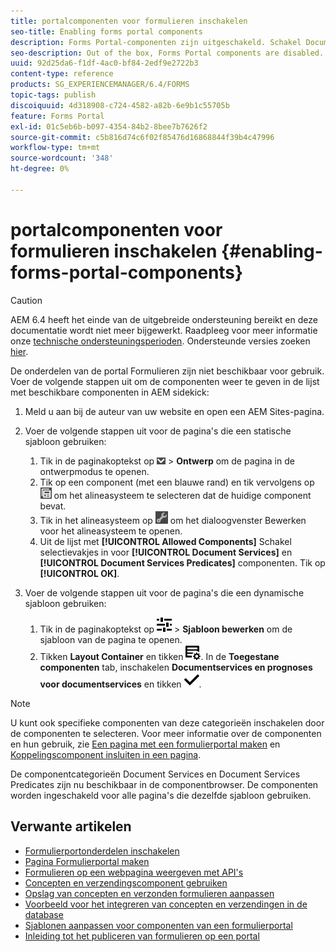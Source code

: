 ```yaml
---
title: portalcomponenten voor formulieren inschakelen
seo-title: Enabling forms portal components
description: Forms Portal-componenten zijn uitgeschakeld. Schakel Document Services en Document Services Predicates-groepen in om Forms Portal-componenten in te schakelen.
seo-description: Out of the box, Forms Portal components are disabled. Enable Document Services and Document Services Predicates groups to enable Forms Portal components.
uuid: 92d25da6-f1df-4ac0-bf84-2edf9e2722b3
content-type: reference
products: SG_EXPERIENCEMANAGER/6.4/FORMS
topic-tags: publish
discoiquuid: 4d318908-c724-4582-a82b-6e9b1c55705b
feature: Forms Portal
exl-id: 01c5eb6b-b097-4354-84b2-8bee7b7626f2
source-git-commit: c5b816d74c6f02f85476d16868844f39b4c47996
workflow-type: tm+mt
source-wordcount: '348'
ht-degree: 0%

---
```


# portalcomponenten voor formulieren inschakelen {#enabling-forms-portal-components}

>[!CAUTION]
>
>AEM 6.4 heeft het einde van de uitgebreide ondersteuning bereikt en deze documentatie wordt niet meer bijgewerkt. Raadpleeg voor meer informatie onze [technische ondersteuningsperioden](https://helpx.adobe.com/support/programs/eol-matrix.html). Ondersteunde versies zoeken [hier](https://experienceleague.adobe.com/docs/).

De onderdelen van de portal Formulieren zijn niet beschikbaar voor gebruik. Voer de volgende stappen uit om de componenten weer te geven in de lijst met beschikbare componenten in AEM sidekick:

1. Meld u aan bij de auteur van uw website en open een AEM Sites-pagina.

1. Voer de volgende stappen uit voor de pagina&#39;s die een statische sjabloon gebruiken:

   1. Tik in de paginakoptekst op ![canvas-drop-down](assets/canvas-drop-down.png) > **Ontwerp** om de pagina in de ontwerpmodus te openen.
   1. Tik op een component (met een blauwe rand) en tik vervolgens op ![op veldniveau](assets/field-level.png) om het alineasysteem te selecteren dat de huidige component bevat.
   1. Tik in het alineasysteem op ![settings_icon](assets/settings_icon.png) om het dialoogvenster Bewerken voor het alineasysteem te openen.
   1. Uit de lijst met **[!UICONTROL Allowed Components]** Schakel selectievakjes in voor **[!UICONTROL Document Services]** en **[!UICONTROL Document Services Predicates]** componenten. Tik op **[!UICONTROL OK]**.

1. Voer de volgende stappen uit voor de pagina&#39;s die een dynamische sjabloon gebruiken:

   1. Tik in de paginakoptekst op ![eigenschappen](assets/properties.png) > **Sjabloon bewerken** om de sjabloon van de pagina te openen.
   1. Tikken **Layout Container** en tikken ![FeedManagement](assets/FeedManagement.png). In de **Toegestane componenten** tab, inschakelen **Documentservices en prognoses voor documentservices** en tikken ![aem_6_3_forms_save](assets/aem_6_3_forms_save.png).

>[!NOTE]
>
>U kunt ook specifieke componenten van deze categorieën inschakelen door de componenten te selecteren. Voor meer informatie over de componenten en hun gebruik, zie [Een pagina met een formulierportal maken](/help/forms/using/creating-form-portal-page.md) en [Koppelingscomponent insluiten in een pagina](/help/forms/using/embedding-link-component-page.md).

De componentcategorieën Document Services en Document Services Predicates zijn nu beschikbaar in de componentbrowser. De componenten worden ingeschakeld voor alle pagina&#39;s die dezelfde sjabloon gebruiken.

## Verwante artikelen

* [Formulierportonderdelen inschakelen](/help/forms/using/enabling-forms-portal-components.md)
* [Pagina Formulierportal maken](/help/forms/using/creating-form-portal-page.md)
* [Formulieren op een webpagina weergeven met API&#39;s](/help/forms/using/listing-forms-webpage-using-apis.md)
* [Concepten en verzendingscomponent gebruiken](/help/forms/using/draft-submission-component.md)
* [Opslag van concepten en verzonden formulieren aanpassen](/help/forms/using/draft-submission-component.md)
* [Voorbeeld voor het integreren van concepten en verzendingen in de database](/help/forms/using/integrate-draft-submission-database.md)
* [Sjablonen aanpassen voor componenten van een formulierportal](/help/forms/using/customizing-templates-forms-portal-components.md)
* [Inleiding tot het publiceren van formulieren op een portal](/help/forms/using/introduction-publishing-forms.md)
